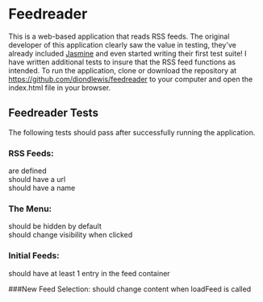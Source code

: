 # Feedreader

This is a web-based application that reads RSS feeds. The original developer of this application clearly saw the value in testing, they've already included [Jasmine](http://jasmine.github.io/) and even started writing their first test suite! I have written additional tests to insure that the RSS feed functions as intended. To run the application, clone or download the repository at https://github.com/diondlewis/feedreader to your computer and open the index.html file in your browser.

## Feedreader Tests

The following tests should pass after successfully running the application.

### RSS Feeds:
are defined
<br>
should have a url
<br>
should have a name

### The Menu:
should be hidden by default
<br>
should change visibility when clicked

### Initial Feeds:
should have at least 1 entry in the feed container

###New Feed Selection:
should change content when loadFeed is called
